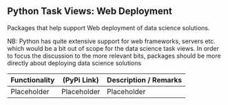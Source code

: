 ## Python Task Views: Web Deployment

Packages that help support Web deployment of data science solutions. 

NB: Python has quite extensive support for web frameworks, servers etc. which would
be a bit out of scope for the data science task views. In order to focus
the discussion to the more relevant bits, packages should be more directly about deploying data science solutions

| Functionality | (PyPi Link) |  Description / Remarks |
|---------| ----------- |------ | 
| Placeholder | Placeholder  |  Placeholder |

